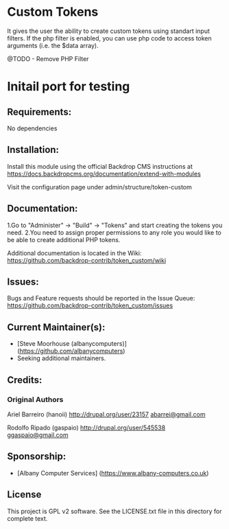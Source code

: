 # Custom Tokens

It gives the user the ability to create custom tokens using standart input filters.
If the php filter is enabled, you can use php code to access token arguments (i.e. the $data array).

@TODO - Remove PHP Filter
# Initail port for testing

## Requirements:
No dependencies

## Installation:
Install this module using the official Backdrop CMS instructions at https://docs.backdropcms.org/documentation/extend-with-modules

Visit the configuration page under admin/structure/token-custom

## Documentation:
1.Go to "Administer" -> "Build" -> "Tokens" and start creating the tokens you need.
2.You need to assign proper permissions to any role you would like to be able
to create additional PHP tokens.


Additional documentation is located in the Wiki: https://github.com/backdrop-contrib/token_custom/wiki

## Issues:
Bugs and Feature requests should be reported in the Issue Queue: https://github.com/backdrop-contrib/token_custom/issues

## Current Maintainer(s):
- [Steve Moorhouse (albanycomputers)] (https://github.com/albanycomputers)
- Seeking additional maintainers.

## Credits:

### Original Authors 
Ariel Barreiro (hanoii) http://drupal.org/user/23157
abarrei@gmail.com

Rodolfo Ripado (gaspaio) http://drupal.org/user/545538
ggaspaio@gmail.com

## Sponsorship:
 - [Albany Computer Services] (https://www.albany-computers.co.uk)

## License
This project is GPL v2 software. See the LICENSE.txt file in this directory for complete text.
